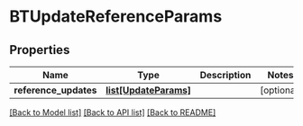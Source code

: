 # BTUpdateReferenceParams

## Properties
Name | Type | Description | Notes
------------ | ------------- | ------------- | -------------
**reference_updates** | [**list[UpdateParams]**](UpdateParams.md) |  | [optional] 

[[Back to Model list]](../README.md#documentation-for-models) [[Back to API list]](../README.md#documentation-for-api-endpoints) [[Back to README]](../README.md)



